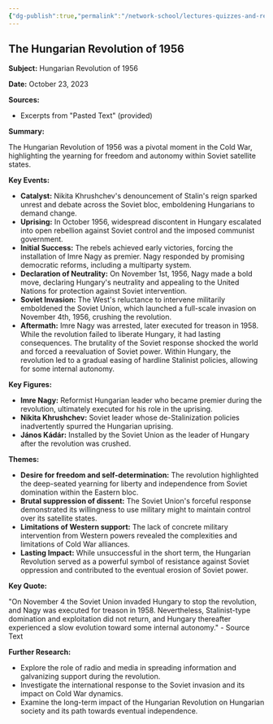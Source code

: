 ```yaml
---
{"dg-publish":true,"permalink":"/network-school/lectures-quizzes-and-references/briefs-timelines-and-study-guides/russian-history/russian-history-ii/russian-history-ii-hungarian-revolution-brief/"}
---
```




## The Hungarian Revolution of 1956

**Subject:** Hungarian Revolution of 1956

**Date:** October 23, 2023

**Sources:**

- Excerpts from "Pasted Text" (provided)

**Summary:**

The Hungarian Revolution of 1956 was a pivotal moment in the Cold War, highlighting the yearning for freedom and autonomy within Soviet satellite states.

**Key Events:**

- **Catalyst:** Nikita Khrushchev's denouncement of Stalin's reign sparked unrest and debate across the Soviet bloc, emboldening Hungarians to demand change.
- **Uprising:** In October 1956, widespread discontent in Hungary escalated into open rebellion against Soviet control and the imposed communist government.
- **Initial Success:** The rebels achieved early victories, forcing the installation of Imre Nagy as premier. Nagy responded by promising democratic reforms, including a multiparty system.
- **Declaration of Neutrality:** On November 1st, 1956, Nagy made a bold move, declaring Hungary's neutrality and appealing to the United Nations for protection against Soviet intervention.
- **Soviet Invasion:** The West's reluctance to intervene militarily emboldened the Soviet Union, which launched a full-scale invasion on November 4th, 1956, crushing the revolution.
- **Aftermath:** Imre Nagy was arrested, later executed for treason in 1958. While the revolution failed to liberate Hungary, it had lasting consequences. The brutality of the Soviet response shocked the world and forced a reevaluation of Soviet power. Within Hungary, the revolution led to a gradual easing of hardline Stalinist policies, allowing for some internal autonomy.

**Key Figures:**

- **Imre Nagy:** Reformist Hungarian leader who became premier during the revolution, ultimately executed for his role in the uprising.
- **Nikita Khrushchev:** Soviet leader whose de-Stalinization policies inadvertently spurred the Hungarian uprising.
- **János Kádár:** Installed by the Soviet Union as the leader of Hungary after the revolution was crushed.

**Themes:**

- **Desire for freedom and self-determination:** The revolution highlighted the deep-seated yearning for liberty and independence from Soviet domination within the Eastern bloc.
- **Brutal suppression of dissent:** The Soviet Union's forceful response demonstrated its willingness to use military might to maintain control over its satellite states.
- **Limitations of Western support:** The lack of concrete military intervention from Western powers revealed the complexities and limitations of Cold War alliances.
- **Lasting Impact:** While unsuccessful in the short term, the Hungarian Revolution served as a powerful symbol of resistance against Soviet oppression and contributed to the eventual erosion of Soviet power.

**Key Quote:**

"On November 4 the Soviet Union invaded Hungary to stop the revolution, and Nagy was executed for treason in 1958. Nevertheless, Stalinist-type domination and exploitation did not return, and Hungary thereafter experienced a slow evolution toward some internal autonomy." - Source Text

**Further Research:**

- Explore the role of radio and media in spreading information and galvanizing support during the revolution.
- Investigate the international response to the Soviet invasion and its impact on Cold War dynamics.
- Examine the long-term impact of the Hungarian Revolution on Hungarian society and its path towards eventual independence.